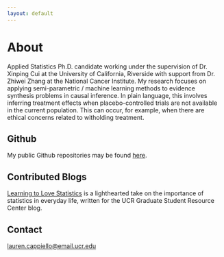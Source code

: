 ```yaml
---
layout: default
---
```


# About

Applied Statistics Ph.D. candidate working under the supervision of Dr. Xinping Cui at the University of California, Riverside with support from Dr. Zhiwei Zhang at the National Cancer Institute. My research focuses on applying semi-parametric / machine learning methods to evidence synthesis problems in causal inference. In plain language, this involves inferring treatment effects when placebo-controlled trials are not available in the current population. This can occur, for example, when there are ethical concerns related to witholding treatment. 

## Github

My public Github repositories may be found <a href="https://github.com/lgpcappiello?tab=repositories">here</a>.

## Contributed Blogs

<a href="https://lgpcappiello.github.io/blog/lovestatistics.html">Learning to Love Statistics</a> is a lighthearted take on the importance of statistics in everyday life, written for the UCR Graduate Student Resource Center blog.

## Contact

lauren.cappiello@email.ucr.edu

